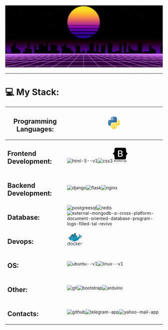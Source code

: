 <h4 align="center">
  
<img src="https://github.com/AndrewDyakonow/AndrewDyakonow/blob/main/122311%20(1).gif" align="center">

</h4>

___

# 💻 My Stack:


| <h2>Programming Languages:</h2> | <img width="48" height="48" src="https://raw.githubusercontent.com/devicons/devicon/master/icons/python/python-original.svg" alt="python"/>                                                                                                                                                                                                                                                                                                                                                                    |
|---------------------------------|----------------------------------------------------------------------------------------------------------------------------------------------------------------------------------------------------------------------------------------------------------------------------------------------------------------------------------------------------------------------------------------------------------------------------------------------------------------------------------------------------------------|
| <h2>Frontend Development:</h2>  | <div><img width="48" height="48" src="https://img.icons8.com/color/48/html-5--v1.png" alt="html-5--v1"/><img width="48" height="48" src="https://img.icons8.com/color/48/css3.png" alt="css3"/><img width="48" height="48" src="https://raw.githubusercontent.com/devicons/devicon/master/icons/bootstrap/bootstrap-plain-wordmark.svg" alt="bootstrap"/></div>                                                                                                                                                |
| <h2>Backend Development:</h2>   | <div><img width="48" height="48" src="https://cdn.worldvectorlogo.com/logos/django.svg" alt="django"/><img width="50" height="50" src="https://img.icons8.com/ios/50/flask.png" alt="flask"/><img width="48" height="48" src="https://img.icons8.com/color/48/nginx.png" alt="nginx"/></div>                                                                                                                                                                                                                   |
| <h2>Database:</h2>              | <div><img width="48" height="48" src="https://img.icons8.com/color/48/postgreesql.png" alt="postgreesql"/><img width="48" height="48" src="https://img.icons8.com/color/48/redis.png" alt="redis"/><img width="48" height="48" src="https://img.icons8.com/external-tal-revivo-filled-tal-revivo/48/external-mongodb-a-cross-platform-document-oriented-database-program-logo-filled-tal-revivo.png" alt="external-mongodb-a-cross-platform-document-oriented-database-program-logo-filled-tal-revivo"/></div> |
| <h2>Devops:</h2>                | <img width="48" height="48" src="https://raw.githubusercontent.com/devicons/devicon/master/icons/docker/docker-original-wordmark.svg" alt="docker"/>                                                                                                                                                                                                                                                                                                                                                           |
| <h2>OS:</h2>                    | <div><img width="48" height="48" src="https://img.icons8.com/color/48/ubuntu--v1.png" alt="ubuntu--v1"/><img width="48" height="48" src="https://img.icons8.com/color/48/linux--v1.png" alt="linux--v1"/></div>                                                                                                                                                                                                                                                                                                |
| <h2>Other:</h2>                 | <div><img width="48" height="48" src="https://img.icons8.com/color/48/git.png" alt="git"/><img width="48" height="48" src="https://www.vectorlogo.zone/logos/getpostman/getpostman-icon.svg" alt="bootstrap"/><img width="48" height="48" src="https://cdn.worldvectorlogo.com/logos/arduino-1.svg" alt="arduino"/></div>                                                                                                                                                                                      |
| <h2>Contacts:</h2>              | <div><img width="48" height="48" src="https://img.icons8.com/material-outlined/48/github.png" alt="github"/><img width="48" height="48" src="https://img.icons8.com/fluency/48/telegram-app.png" alt="telegram-app"/><img width="48" height="48" src="https://img.icons8.com/color/48/yahoo-mail-app.png" alt="yahoo-mail-app"/></div>                                                                                                                                                                         |

